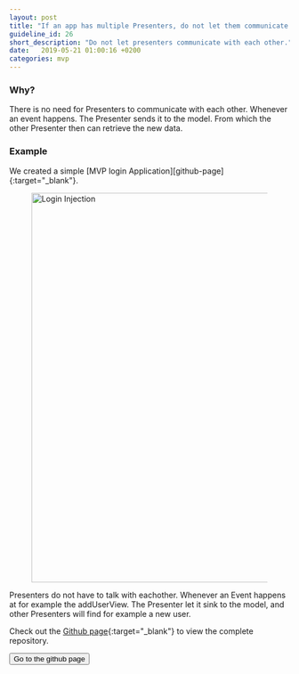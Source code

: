 ```yaml
---
layout: post
title: "If an app has multiple Presenters, do not let them communicate with each other."
guideline_id: 26
short_description: "Do not let presenters communicate with each other."
date:   2019-05-21 01:00:16 +0200
categories: mvp
---
```

<h3>Why?</h3>
There is no need for Presenters to communicate with each other. 
Whenever an event happens. The Presenter sends it to the model. 
From which the other Presenter then can retrieve the new data. 

<h3>Example</h3>
We created a simple [MVP login Application][github-page]{:target="_blank"}.

<figure>
  <img src="/assets/MVPLogin_depicted.png" alt="Login Injection" width="700">
</figure>

Presenters do not have to talk with eachother.
	Whenever an Event happens at for example the addUserView. 
	The Presenter let it sink to the model, and other Presenters will find for example a new user.


Check out the [Github page][github-page]{:target="_blank"} to view the complete repository.

<a href="https://github.com/Geertdepont/bachelor_thesis/tree/master/MVPLogin" target="_blank"><button type="button" class="btn btn-primary btn-icon-right">Go to the github page</button></a>

[github-page]: https://github.com/Geertdepont/bachelor_thesis/tree/master/MVPLogin

